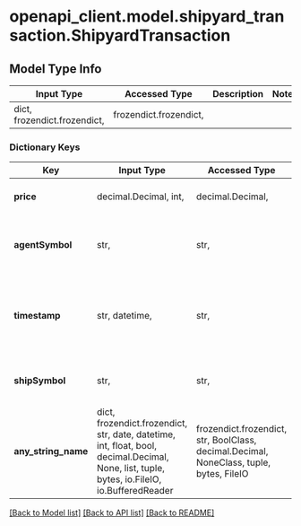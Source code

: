 # openapi_client.model.shipyard_transaction.ShipyardTransaction

## Model Type Info
Input Type | Accessed Type | Description | Notes
------------ | ------------- | ------------- | -------------
dict, frozendict.frozendict,  | frozendict.frozendict,  |  | 

### Dictionary Keys
Key | Input Type | Accessed Type | Description | Notes
------------ | ------------- | ------------- | ------------- | -------------
**price** | decimal.Decimal, int,  | decimal.Decimal,  | The price of the transaction. | 
**agentSymbol** | str,  | str,  | The symbol of the agent that made the transaction. | 
**timestamp** | str, datetime,  | str,  | The timestamp of the transaction. | value must conform to RFC-3339 date-time
**shipSymbol** | str,  | str,  | The symbol of the ship that was purchased. | [optional] 
**any_string_name** | dict, frozendict.frozendict, str, date, datetime, int, float, bool, decimal.Decimal, None, list, tuple, bytes, io.FileIO, io.BufferedReader | frozendict.frozendict, str, BoolClass, decimal.Decimal, NoneClass, tuple, bytes, FileIO | any string name can be used but the value must be the correct type | [optional]

[[Back to Model list]](../../README.md#documentation-for-models) [[Back to API list]](../../README.md#documentation-for-api-endpoints) [[Back to README]](../../README.md)

